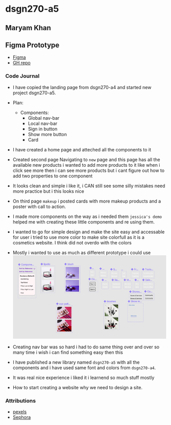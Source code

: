 # dsgn270-a5

## Maryam Khan

## Figma Prototype
- [Figma](https://www.figma.com/file/ILagBqTY4k8LWCr0wqRnt3/dsgn270-a5?node-id=42%3A136)
- [GH repo](https://github.com/maryambkhan/dsgn270-a5)
### Code Journal

- I have copied the landing page from dsgn270-a4 and
   started new project dsgn270-a5.

- Plan:
    - Components:
        - Global nav-bar
        - Local nav-bar
        - Sign in button
        - Show more button
        - Card
- I have created a home page and atteched all the components to it
- Created second page Navigating to `new` page and this page has all the 
  available new products i wanted to add more products to it like when i click 
  see more then i can see more products but i cant figure out how to add two properties 
  to one component
- It looks clean and simple i like it, i CAN still see some silly mistakes
  need more practice but i this looks nice
- On third page `makeup` i posted cards with more makeup products and a poster with 
  call to action.
- I made more components on the way as i needed them `jessica's demo` helped me with creating these 
  little components and re using them.
- I wanted to go for simple design and make the site easy and accessable for user i tried to use more color
  to make site colorfull as it is a cosmetics website. I think did not overdo with the colors
- Mostly i wanted to use as much as  different prototype i could use
![Libray style](assets/images/components.PNG)
- Creating nav bar was so hard i had to do same thing over and over so many time
  i wish i can find something easy then this
- I have published a new library named `dsgn270-a5` with all the components and i have used 
   same font and colors from `dsgn270-a4`.
- It was real nice experience i liked it i learnend so much stuff mostly 
- How to start creating a website why we need to design a site.

### Attributions

- [pexels](https://www.pexels.com/search/cosmetics/)
- [Sephora](https://www.sephora.com/ca/en/)